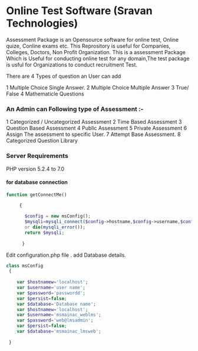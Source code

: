 Online Test Software (Sravan Technologies)
==================
Assessment Package is an Opensource software for online test, Online quize, Conline exams etc. This Reprository is useful for Companies, Colleges, Doctors, Non Profit Organization.
This is a  assessment Package Which is Useful for conducting online test for any domain,The test package is usful for Organizations to conduct recruitment Test.

There are 4 Types of question an User can add 

1 Multiple Choice Single Answer.
2 Multiple Choice Multiple Answer
3 True/ False
4 Mathematicle Questions

### An Admin can Following type of Assessment :-

1 Categorized / Uncategorized Assessment
2 Time Based Assessment 
3 Question Based Assessment
4 Public Assessment
5 Private Assessment 
6 Assign The assessment to specific User.
7 Attempt Base Assessment.
8 Categorized Question Library



### Server Requirements

PHP version 5.2.4 to 7.0

#### for database connection 

```php
function getConnectMe()

	 { 
	 
	   $config = new msConfig();
	   $mysqli=mysqli_connect($config->hostname,$config->username,$config->password,$config->database)
	   or die(mysqli_error());
	   return $mysqli;		    
	 
	  }
```	  
 Edit configuration.php file . add Database details.
 
 ```php
 class msConfig
  { 	 
	
	 var $hostnamew='localhost'; 
	 var $username='user name'; 
	 var $password='passwordd'; 
	 var $persist=false;
	 var $database='Database name';  
	 var $hostnamew='localhost'; 
	 var $username='msmainac_weblms'; 
	 var $password='web@lmsadmin'; 
	 var $persist=false;
	 var $database='msmainac_lmsweb';  	       
	
  }

```
